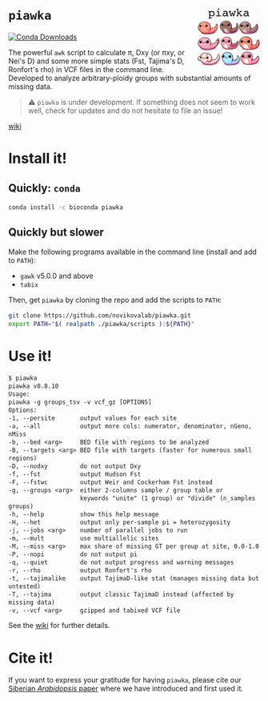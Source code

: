 ``piawka`` <img src="logo/logo.svg" align="right" width="25%">
==========

[![Conda Downloads](https://img.shields.io/conda/dn/bioconda/piawka?style=for-the-badge&label=bioconda%20downloads&color=FA9E89)](http://bioconda.github.io/recipes/piawka/README.html)

The powerful `awk` script to calculate π, Dxy (or πxy, or Nei's D) and some more simple stats (Fst, Tajima's D, Ronfort's rho) in VCF files in the command line. Developed to analyze arbitrary-ploidy groups with substantial amounts of missing data.

> :warning: `piawka` is under development. If something does not seem to work well, check for updates and do not hesitate to file an issue!

[wiki](https://github.com/novikovalab/piawka/wiki)

# Install it!

## Quickly: `conda`

```bash
conda install -c bioconda piawka
```

## Quickly but slower

Make the following programs available in the command line (install and add to `PATH`):

 - `gawk` v5.0.0 and above 
 - `tabix`

Then, get `piawka` by cloning the repo and add the scripts to `PATH`:

```bash
git clone https://github.com/novikovalab/piawka.git
export PATH="$( realpath ./piawka/scripts ):${PATH}"
```

# Use it!

```console
$ piawka
piawka v0.8.10
Usage:
piawka -g groups_tsv -v vcf_gz [OPTIONS]
Options:
-1, --persite       output values for each site
-a, --all           output more cols: numerator, denominator, nGeno, nMiss
-b, --bed <arg>     BED file with regions to be analyzed
-B, --targets <arg> BED file with targets (faster for numerous small regions)
-D, --nodxy         do not output Dxy
-f, --fst           output Hudson Fst
-F, --fstwc         output Weir and Cockerham Fst instead
-g, --groups <arg>  either 2-columns sample / group table or 
                    keywords "unite" (1 group) or "divide" (n_samples groups)
-h, --help          show this help message
-H, --het           output only per-sample pi = heterozygosity
-j, --jobs <arg>    number of parallel jobs to run
-m, --mult          use multiallelic sites
-M, --miss <arg>    max share of missing GT per group at site, 0.0-1.0
-P, --nopi          do not output pi
-q, --quiet         do not output progress and warning messages
-r, --rho           output Ronfort's rho
-t, --tajimalike    output TajimaD-like stat (manages missing data but untested)
-T, --tajima        output classic TajimaD instead (affected by missing data)
-v, --vcf <arg>     gzipped and tabixed VCF file
```

See the [wiki](https://github.com/novikovalab/piawka/wiki) for further details.

# Cite it!

If you want to express your gratitude for having `piawka`, please cite our [Siberian *Arabidopsis* paper](https://www.biorxiv.org/content/10.1101/2024.08.27.609292) where we have introduced and first used it.

